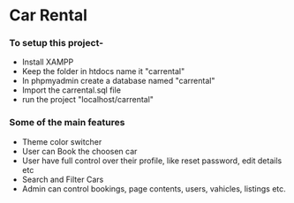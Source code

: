 <h1>Car Rental</h1>

<h3>To setup this project-</h3>
<ul>
  <li>Install XAMPP</li>
  <li>Keep the folder in htdocs name it "carrental"</li>
  <li>In phpmyadmin create a database named "carrental"</li>
  <li>Import the carrental.sql file</li>
  <li>run the project "localhost/carrental"</li>
</ul>

<h3>Some of the main features</h3>
<ul>
  <li>Theme color switcher</li>
  <li>User can Book the choosen car</li>
  <li>User have full control over their profile, like reset password, edit details etc</li>
  <li>Search and Filter Cars</li>
  <li>Admin can control bookings, page contents, users, vahicles, listings etc.</li>
</ul>
